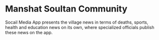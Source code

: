 
# Manshat Soultan Community 
Socail Media App presents the village news in terms of deaths, sports, health and education news on its own, where specialized officials publish these news on the app.
